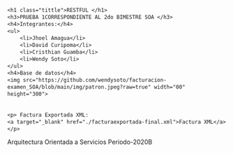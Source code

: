 <!DOCTYPE html>
<html lang="en">

<head>
    <meta charset="UTF-8">
    <meta name="viewport" content="width=device-width, initial-scale=1.0">
    <title>Factura-XML</title>
    <link rel="stylesheet" href="estilos.css">
</head>


<body>

    <h1 class="tittle">RESTFUL </h1>
    <h3>PRUEBA 1CORRESPONDIENTE AL 2do BIMESTRE SOA </h3>
    <h4>Integrantes:</h4>
    <ul>        
        <li>Jhoel Amagua</li>
        <li>David Curipoma</li>
        <li>Cristhian Guamba</li>
        <li>Wendy Soto</li>
    </ul>
    <h4>Base de datos</h4>
    <img src="https://github.com/wendysoto/facturacion-examen_SOA/blob/main/img/patron.jpeg?raw=true" width="00" height="300">
    
    
    <p> Factura Exportada XML:
    <a target="_blank" href="./facturaexportada-final.xml">Factura XML</a>
    </p> 
  <p>Arquitectura Orientada a Servicios Periodo-2020B </p> 
</body>

</html>
